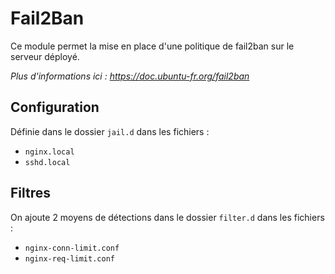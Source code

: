 # Fail2Ban

Ce module permet la mise en place d'une politique de fail2ban sur le serveur déployé.

_Plus d'informations ici : https://doc.ubuntu-fr.org/fail2ban_

## Configuration

Définie dans le dossier `jail.d` dans les fichiers :

- `nginx.local`
- `sshd.local`

## Filtres

On ajoute 2 moyens de détections dans le dossier `filter.d` dans les fichiers :

- `nginx-conn-limit.conf`
- `nginx-req-limit.conf`

